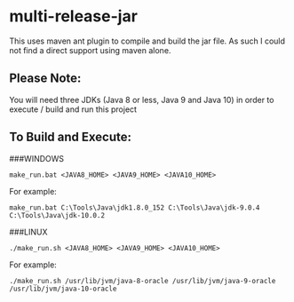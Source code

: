 # multi-release-jar

This uses maven ant plugin to compile and build the jar file. As such I could not find a direct support using maven alone.

## Please Note:

You will need three JDKs (Java 8 or less, Java 9 and Java 10) in order to execute / build and run this project

## To Build and Execute:
###WINDOWS
```
make_run.bat <JAVA8_HOME> <JAVA9_HOME> <JAVA10_HOME>
```

For example:
```
make_run.bat C:\Tools\Java\jdk1.8.0_152 C:\Tools\Java\jdk-9.0.4 C:\Tools\Java\jdk-10.0.2
```

###LINUX
```
./make_run.sh <JAVA8_HOME> <JAVA9_HOME> <JAVA10_HOME>
```

For example:
```
./make_run.sh /usr/lib/jvm/java-8-oracle /usr/lib/jvm/java-9-oracle /usr/lib/jvm/java-10-oracle
```
